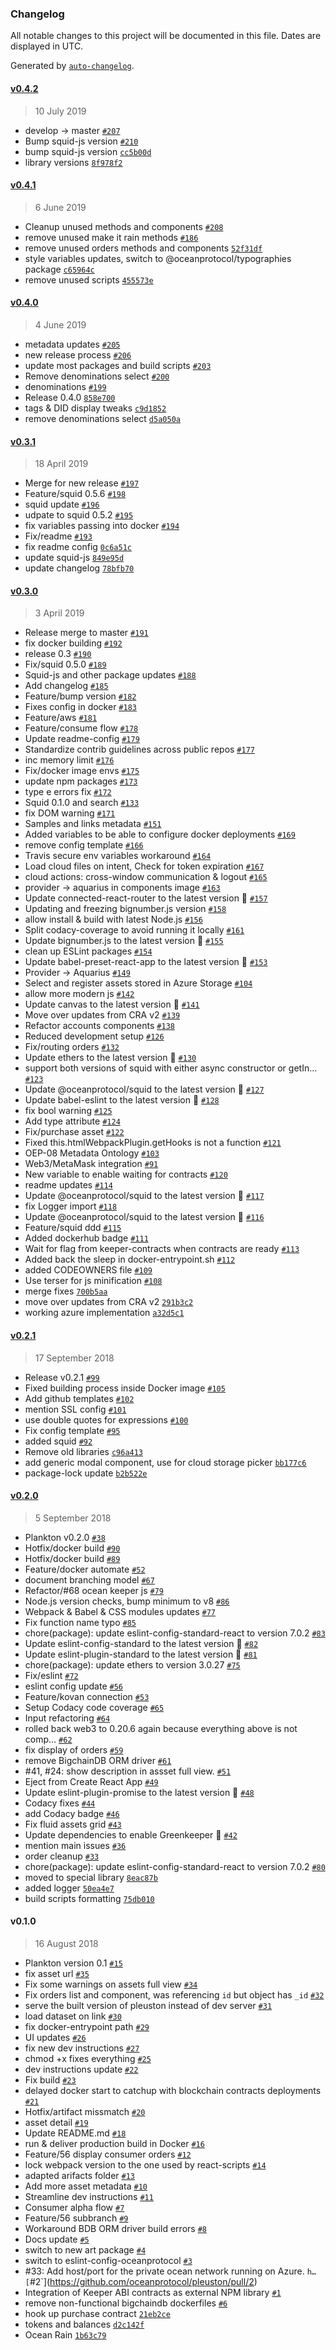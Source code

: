 ### Changelog

All notable changes to this project will be documented in this file. Dates are displayed in UTC.

Generated by [`auto-changelog`](https://github.com/CookPete/auto-changelog).

#### [v0.4.2](https://github.com/oceanprotocol/pleuston/compare/v0.4.1...v0.4.2)

> 10 July 2019

- develop -> master [`#207`](https://github.com/oceanprotocol/pleuston/pull/207)
- Bump squid-js version [`#210`](https://github.com/oceanprotocol/pleuston/pull/210)
- bump squid-js version [`cc5b00d`](https://github.com/oceanprotocol/pleuston/commit/cc5b00d18130c6dc74f7f6972c4b1caa294acb04)
- library versions [`8f978f2`](https://github.com/oceanprotocol/pleuston/commit/8f978f284ed437bbe950a21b1d9a7dba4ab3572c)

#### [v0.4.1](https://github.com/oceanprotocol/pleuston/compare/v0.4.0...v0.4.1)

> 6 June 2019

- Cleanup unused methods and components [`#208`](https://github.com/oceanprotocol/pleuston/pull/208)
- remove unused make it rain methods [`#186`](https://github.com/oceanprotocol/pleuston/issues/186)
- remove unused orders methods and components [`52f31df`](https://github.com/oceanprotocol/pleuston/commit/52f31dfab21610c14e67e620db4dcb34d86b1d67)
- style variables updates, switch to @oceanprotocol/typographies package [`c65964c`](https://github.com/oceanprotocol/pleuston/commit/c65964c836f7e1337ea3a1730b3f22bb0f3d79dd)
- remove unused scripts [`455573e`](https://github.com/oceanprotocol/pleuston/commit/455573ec7ab14502bf5169e9e2cbaf6a7a81ade4)

#### [v0.4.0](https://github.com/oceanprotocol/pleuston/compare/v0.3.1...v0.4.0)

> 4 June 2019

- metadata updates [`#205`](https://github.com/oceanprotocol/pleuston/pull/205)
- new release process [`#206`](https://github.com/oceanprotocol/pleuston/pull/206)
- update most packages and build scripts [`#203`](https://github.com/oceanprotocol/pleuston/pull/203)
- Remove denominations select [`#200`](https://github.com/oceanprotocol/pleuston/pull/200)
- denominations [`#199`](https://github.com/oceanprotocol/pleuston/pull/199)
- Release 0.4.0 [`858e700`](https://github.com/oceanprotocol/pleuston/commit/858e70095b50124b8eb4ab3f72dcf54f5cb92a73)
- tags & DID display tweaks [`c9d1852`](https://github.com/oceanprotocol/pleuston/commit/c9d18527bd454367657e30c740eead93c1110dc8)
- remove denominations select [`d5a050a`](https://github.com/oceanprotocol/pleuston/commit/d5a050a44a2d6979399b4deba67d2c7485a7c5da)

#### [v0.3.1](https://github.com/oceanprotocol/pleuston/compare/v0.3.0...v0.3.1)

> 18 April 2019

- Merge for new release [`#197`](https://github.com/oceanprotocol/pleuston/pull/197)
- Feature/squid 0.5.6 [`#198`](https://github.com/oceanprotocol/pleuston/pull/198)
- squid update [`#196`](https://github.com/oceanprotocol/pleuston/pull/196)
- udpate to squid 0.5.2 [`#195`](https://github.com/oceanprotocol/pleuston/pull/195)
- fix variables passing into docker [`#194`](https://github.com/oceanprotocol/pleuston/pull/194)
- Fix/readme [`#193`](https://github.com/oceanprotocol/pleuston/pull/193)
- fix readme config [`0c6a51c`](https://github.com/oceanprotocol/pleuston/commit/0c6a51c34df91e3033dfc73e2945e672d50786b8)
- update squid-js [`849e95d`](https://github.com/oceanprotocol/pleuston/commit/849e95d97755cb68ac1606d4b282eaa18ff3d848)
- update changelog [`78bfb70`](https://github.com/oceanprotocol/pleuston/commit/78bfb707d60d443f0be4ad5e8e8bb6e1edcc5d82)

#### [v0.3.0](https://github.com/oceanprotocol/pleuston/compare/v0.2.1...v0.3.0)

> 3 April 2019

- Release merge to master [`#191`](https://github.com/oceanprotocol/pleuston/pull/191)
- fix docker building [`#192`](https://github.com/oceanprotocol/pleuston/pull/192)
- release 0.3 [`#190`](https://github.com/oceanprotocol/pleuston/pull/190)
- Fix/squid 0.5.0 [`#189`](https://github.com/oceanprotocol/pleuston/pull/189)
- Squid-js and other package updates [`#188`](https://github.com/oceanprotocol/pleuston/pull/188)
- Add changelog [`#185`](https://github.com/oceanprotocol/pleuston/pull/185)
- Feature/bump version [`#182`](https://github.com/oceanprotocol/pleuston/pull/182)
- Fixes config in docker [`#183`](https://github.com/oceanprotocol/pleuston/pull/183)
- Feature/aws [`#181`](https://github.com/oceanprotocol/pleuston/pull/181)
- Feature/consume flow [`#178`](https://github.com/oceanprotocol/pleuston/pull/178)
- Update readme-config [`#179`](https://github.com/oceanprotocol/pleuston/pull/179)
- Standardize contrib guidelines across public repos [`#177`](https://github.com/oceanprotocol/pleuston/pull/177)
- inc memory limit [`#176`](https://github.com/oceanprotocol/pleuston/pull/176)
- Fix/docker image envs [`#175`](https://github.com/oceanprotocol/pleuston/pull/175)
- update npm packages [`#173`](https://github.com/oceanprotocol/pleuston/pull/173)
- type e errors fix [`#172`](https://github.com/oceanprotocol/pleuston/pull/172)
- Squid 0.1.0 and search [`#133`](https://github.com/oceanprotocol/pleuston/pull/133)
- fix DOM warning [`#171`](https://github.com/oceanprotocol/pleuston/pull/171)
- Samples and links metadata [`#151`](https://github.com/oceanprotocol/pleuston/pull/151)
- Added variables to be able to configure docker deployments [`#169`](https://github.com/oceanprotocol/pleuston/pull/169)
- remove config template [`#166`](https://github.com/oceanprotocol/pleuston/pull/166)
- Travis secure env variables workaround [`#164`](https://github.com/oceanprotocol/pleuston/pull/164)
- Load cloud files on intent, Check for token expiration [`#167`](https://github.com/oceanprotocol/pleuston/pull/167)
- cloud actions: cross-window communication & logout [`#165`](https://github.com/oceanprotocol/pleuston/pull/165)
- provider -> aquarius in components image [`#163`](https://github.com/oceanprotocol/pleuston/pull/163)
- Update connected-react-router to the latest version 🚀 [`#157`](https://github.com/oceanprotocol/pleuston/pull/157)
- Updating and freezing bignumber.js version [`#158`](https://github.com/oceanprotocol/pleuston/pull/158)
- allow install & build with latest Node.js [`#156`](https://github.com/oceanprotocol/pleuston/pull/156)
- Split codacy-coverage to avoid running it locally [`#161`](https://github.com/oceanprotocol/pleuston/pull/161)
- Update bignumber.js to the latest version 🚀 [`#155`](https://github.com/oceanprotocol/pleuston/pull/155)
- clean up ESLint packages [`#154`](https://github.com/oceanprotocol/pleuston/pull/154)
- Update babel-preset-react-app to the latest version 🚀 [`#153`](https://github.com/oceanprotocol/pleuston/pull/153)
- Provider -> Aquarius [`#149`](https://github.com/oceanprotocol/pleuston/pull/149)
- Select and register assets stored in Azure Storage [`#104`](https://github.com/oceanprotocol/pleuston/pull/104)
- allow more modern js [`#142`](https://github.com/oceanprotocol/pleuston/pull/142)
- Update canvas to the latest version 🚀 [`#141`](https://github.com/oceanprotocol/pleuston/pull/141)
- Move over updates from CRA v2 [`#139`](https://github.com/oceanprotocol/pleuston/pull/139)
- Refactor accounts components [`#138`](https://github.com/oceanprotocol/pleuston/pull/138)
- Reduced development setup [`#126`](https://github.com/oceanprotocol/pleuston/pull/126)
- Fix/routing orders [`#132`](https://github.com/oceanprotocol/pleuston/pull/132)
- Update ethers to the latest version 🚀 [`#130`](https://github.com/oceanprotocol/pleuston/pull/130)
- support both versions of squid with either async constructor or getIn… [`#123`](https://github.com/oceanprotocol/pleuston/pull/123)
- Update @oceanprotocol/squid to the latest version 🚀 [`#127`](https://github.com/oceanprotocol/pleuston/pull/127)
- Update babel-eslint to the latest version 🚀 [`#128`](https://github.com/oceanprotocol/pleuston/pull/128)
- fix bool warning [`#125`](https://github.com/oceanprotocol/pleuston/pull/125)
- Add type attribute  [`#124`](https://github.com/oceanprotocol/pleuston/pull/124)
- Fix/purchase asset [`#122`](https://github.com/oceanprotocol/pleuston/pull/122)
- Fixed this.htmlWebpackPlugin.getHooks is not a function [`#121`](https://github.com/oceanprotocol/pleuston/pull/121)
- OEP-08 Metadata Ontology [`#103`](https://github.com/oceanprotocol/pleuston/pull/103)
- Web3/MetaMask integration [`#91`](https://github.com/oceanprotocol/pleuston/pull/91)
- New variable to enable waiting for contracts [`#120`](https://github.com/oceanprotocol/pleuston/pull/120)
- readme updates [`#114`](https://github.com/oceanprotocol/pleuston/pull/114)
- Update @oceanprotocol/squid to the latest version 🚀 [`#117`](https://github.com/oceanprotocol/pleuston/pull/117)
- fix Logger import [`#118`](https://github.com/oceanprotocol/pleuston/pull/118)
- Update @oceanprotocol/squid to the latest version 🚀 [`#116`](https://github.com/oceanprotocol/pleuston/pull/116)
- Feature/squid ddd [`#115`](https://github.com/oceanprotocol/pleuston/pull/115)
- Added dockerhub badge [`#111`](https://github.com/oceanprotocol/pleuston/pull/111)
- Wait for flag from keeper-contracts when contracts are ready [`#113`](https://github.com/oceanprotocol/pleuston/pull/113)
- Added back the sleep in docker-entrypoint.sh [`#112`](https://github.com/oceanprotocol/pleuston/pull/112)
- added CODEOWNERS file [`#109`](https://github.com/oceanprotocol/pleuston/pull/109)
- Use terser for js minification  [`#108`](https://github.com/oceanprotocol/pleuston/pull/108)
- merge fixes [`700b5aa`](https://github.com/oceanprotocol/pleuston/commit/700b5aa177bc5adebadd26cd55103950d17d6a77)
- move over updates from CRA v2 [`291b3c2`](https://github.com/oceanprotocol/pleuston/commit/291b3c21f7ee4d316a67b46b52e7fd4d36801b5e)
- working azure implementation [`a32d5c1`](https://github.com/oceanprotocol/pleuston/commit/a32d5c138e6952963c11e9743bfacf7e6a991eeb)

#### [v0.2.1](https://github.com/oceanprotocol/pleuston/compare/v0.2.0...v0.2.1)

> 17 September 2018

- Release v0.2.1 [`#99`](https://github.com/oceanprotocol/pleuston/pull/99)
- Fixed building process inside Docker image [`#105`](https://github.com/oceanprotocol/pleuston/pull/105)
- Add github templates [`#102`](https://github.com/oceanprotocol/pleuston/pull/102)
- mention SSL config [`#101`](https://github.com/oceanprotocol/pleuston/pull/101)
- use double quotes for expressions [`#100`](https://github.com/oceanprotocol/pleuston/pull/100)
- Fix config template [`#95`](https://github.com/oceanprotocol/pleuston/pull/95)
- added squid [`#92`](https://github.com/oceanprotocol/pleuston/pull/92)
- Remove old libraries [`c96a413`](https://github.com/oceanprotocol/pleuston/commit/c96a41381d9f491304e28c5d4a289314fb4b546a)
- add generic modal component, use for cloud storage picker [`bb177c6`](https://github.com/oceanprotocol/pleuston/commit/bb177c6b09c50885f5c754c3f850b21c8c257769)
- package-lock update [`b2b522e`](https://github.com/oceanprotocol/pleuston/commit/b2b522eab71298d0bde37c3aeecb61ee6ac3b418)

#### [v0.2.0](https://github.com/oceanprotocol/pleuston/compare/v0.1.0...v0.2.0)

> 5 September 2018

- Plankton v0.2.0 [`#38`](https://github.com/oceanprotocol/pleuston/pull/38)
- Hotfix/docker build [`#90`](https://github.com/oceanprotocol/pleuston/pull/90)
- Hotfix/docker build [`#89`](https://github.com/oceanprotocol/pleuston/pull/89)
- Feature/docker automate [`#52`](https://github.com/oceanprotocol/pleuston/pull/52)
- document branching model [`#67`](https://github.com/oceanprotocol/pleuston/pull/67)
- Refactor/#68 ocean keeper js [`#79`](https://github.com/oceanprotocol/pleuston/pull/79)
- Node.js version checks, bump minimum to v8 [`#86`](https://github.com/oceanprotocol/pleuston/pull/86)
- Webpack & Babel & CSS modules updates [`#77`](https://github.com/oceanprotocol/pleuston/pull/77)
- Fix function name typo [`#85`](https://github.com/oceanprotocol/pleuston/pull/85)
- chore(package): update eslint-config-standard-react to version 7.0.2 [`#83`](https://github.com/oceanprotocol/pleuston/pull/83)
- Update eslint-config-standard to the latest version 🚀 [`#82`](https://github.com/oceanprotocol/pleuston/pull/82)
- Update eslint-plugin-standard to the latest version 🚀 [`#81`](https://github.com/oceanprotocol/pleuston/pull/81)
- chore(package): update ethers to version 3.0.27 [`#75`](https://github.com/oceanprotocol/pleuston/pull/75)
- Fix/eslint [`#72`](https://github.com/oceanprotocol/pleuston/pull/72)
- eslint config update [`#56`](https://github.com/oceanprotocol/pleuston/pull/56)
- Feature/kovan connection [`#53`](https://github.com/oceanprotocol/pleuston/pull/53)
- Setup Codacy code coverage [`#65`](https://github.com/oceanprotocol/pleuston/pull/65)
- Input refactoring [`#64`](https://github.com/oceanprotocol/pleuston/pull/64)
- rolled back web3 to 0.20.6 again because everything above is not comp… [`#62`](https://github.com/oceanprotocol/pleuston/pull/62)
- fix display of orders [`#59`](https://github.com/oceanprotocol/pleuston/pull/59)
- remove BigchainDB ORM driver [`#61`](https://github.com/oceanprotocol/pleuston/pull/61)
- #41, #24: show description in assset full view. [`#51`](https://github.com/oceanprotocol/pleuston/pull/51)
- Eject from Create React App [`#49`](https://github.com/oceanprotocol/pleuston/pull/49)
- Update eslint-plugin-promise to the latest version 🚀 [`#48`](https://github.com/oceanprotocol/pleuston/pull/48)
- Codacy fixes [`#44`](https://github.com/oceanprotocol/pleuston/pull/44)
- add Codacy badge [`#46`](https://github.com/oceanprotocol/pleuston/pull/46)
- Fix fluid assets grid [`#43`](https://github.com/oceanprotocol/pleuston/pull/43)
- Update dependencies to enable Greenkeeper 🌴 [`#42`](https://github.com/oceanprotocol/pleuston/pull/42)
- mention main issues [`#36`](https://github.com/oceanprotocol/pleuston/pull/36)
- order cleanup [`#33`](https://github.com/oceanprotocol/pleuston/pull/33)
- chore(package): update eslint-config-standard-react to version 7.0.2 [`#80`](https://github.com/oceanprotocol/pleuston/issues/80)
- moved to special library [`8eac87b`](https://github.com/oceanprotocol/pleuston/commit/8eac87b31ef4d6f0330d73dd27e8de4e062678e7)
- added logger [`50ea4e7`](https://github.com/oceanprotocol/pleuston/commit/50ea4e742d6a1065fb9a0bb376f201804809d78b)
- build scripts formatting [`75db010`](https://github.com/oceanprotocol/pleuston/commit/75db010636a92dc944f10194975bfe36a531f7e1)

#### v0.1.0

> 16 August 2018

- Plankton version 0.1 [`#15`](https://github.com/oceanprotocol/pleuston/pull/15)
- fix asset url [`#35`](https://github.com/oceanprotocol/pleuston/pull/35)
- Fix some warnings on assets full view [`#34`](https://github.com/oceanprotocol/pleuston/pull/34)
- Fix orders list and component, was referencing `id` but object has `_id` [`#32`](https://github.com/oceanprotocol/pleuston/pull/32)
- serve the built version of pleuston instead of dev server [`#31`](https://github.com/oceanprotocol/pleuston/pull/31)
- load dataset on link [`#30`](https://github.com/oceanprotocol/pleuston/pull/30)
- fix docker-entrypoint path [`#29`](https://github.com/oceanprotocol/pleuston/pull/29)
- UI updates [`#26`](https://github.com/oceanprotocol/pleuston/pull/26)
- fix new dev instructions [`#27`](https://github.com/oceanprotocol/pleuston/pull/27)
- chmod +x fixes everything [`#25`](https://github.com/oceanprotocol/pleuston/pull/25)
- dev instructions update [`#22`](https://github.com/oceanprotocol/pleuston/pull/22)
- Fix build [`#23`](https://github.com/oceanprotocol/pleuston/pull/23)
- delayed docker start to catchup with blockchain contracts deployments [`#21`](https://github.com/oceanprotocol/pleuston/pull/21)
- Hotfix/artifact missmatch [`#20`](https://github.com/oceanprotocol/pleuston/pull/20)
- asset detail [`#19`](https://github.com/oceanprotocol/pleuston/pull/19)
- Update README.md [`#18`](https://github.com/oceanprotocol/pleuston/pull/18)
- run & deliver production build in Docker [`#16`](https://github.com/oceanprotocol/pleuston/pull/16)
- Feature/56 display consumer orders [`#12`](https://github.com/oceanprotocol/pleuston/pull/12)
- lock webpack version to the one used by react-scripts [`#14`](https://github.com/oceanprotocol/pleuston/pull/14)
- adapted arifacts folder [`#13`](https://github.com/oceanprotocol/pleuston/pull/13)
- Add more asset metadata [`#10`](https://github.com/oceanprotocol/pleuston/pull/10)
- Streamline dev instructions [`#11`](https://github.com/oceanprotocol/pleuston/pull/11)
- Consumer alpha flow [`#7`](https://github.com/oceanprotocol/pleuston/pull/7)
- Feature/56 subbranch [`#9`](https://github.com/oceanprotocol/pleuston/pull/9)
- Workaround BDB ORM driver build errors [`#8`](https://github.com/oceanprotocol/pleuston/pull/8)
- Docs update [`#5`](https://github.com/oceanprotocol/pleuston/pull/5)
- switch to new art package [`#4`](https://github.com/oceanprotocol/pleuston/pull/4)
- switch to eslint-config-oceanprotocol [`#3`](https://github.com/oceanprotocol/pleuston/pull/3)
- #33: Add host/port for the private ocean network running on Azure. `h… [`#2`](https://github.com/oceanprotocol/pleuston/pull/2)
- Integration of Keeper ABI contracts as external NPM library [`#1`](https://github.com/oceanprotocol/pleuston/pull/1)
- remove non-functional bigchaindb dockerfiles [`#6`](https://github.com/oceanprotocol/pleuston/issues/6)
- hook up purchase contract [`21eb2ce`](https://github.com/oceanprotocol/pleuston/commit/21eb2cefc4fe7b49b70c56f1f733b9a432510394)
- tokens and balances [`d2c142f`](https://github.com/oceanprotocol/pleuston/commit/d2c142f9a9577b4779514bc530158f98157a14e7)
- Ocean Rain [`1b63c79`](https://github.com/oceanprotocol/pleuston/commit/1b63c79cde003fb768945b0a412ea8dcfabd1ece)
